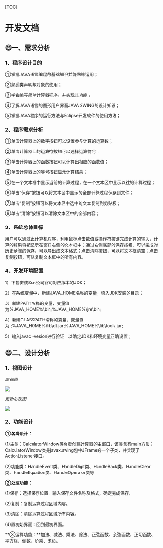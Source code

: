 [TOC]

# 开发文档

## :smile:一、**需求分析**

### 1、程序设计目的

①掌握JAVA语言编程的基础知识并能熟练运用；

②熟悉类声明与对象的使用；

③学会编写简单计算器程序，并实现其功能；

④了解JAVA语言的图形用户界面JAVA SWING的设计知识；

⑤掌握JAVA程序的运行方法与Eclipse开发软件的使用方法；

### 2、程序需求分析

①单击计算器上的数字按钮可以设置参与计算的运算数；

②单击计算器上的运算符按钮可以选择运算符号；

③单击计算器上的函数按钮可以计算出相应的函数值；

④单击计算器上的等号按钮显示计算结果；

⑤在一个文本框中显示当前的计算过程，在一个文本区中显示以往的计算过程；

⑥单击“保存”按钮可以将文本区中显示的全部计算过程保存到文件；

⑦单击“复制”按钮可以将文本区中选中的文本复制到剪贴板；

⑧单击“清除”按钮可以清除文本区中的全部内容；

### 3、系统总体目标

​       用户可以通过此计算机程序，利用鼠标点击数值或操作符按键完成计算的输入，计算的结果将被显示在窗口右侧的文本框中；通过右侧底部的保存按钮，可以完成对历史步骤的保存，可以导出成文本格式；点击清除按钮，可以将文本框清空；点击复制按钮，可以复制文本框中的所有内容。

### 4、开发环境配置

1）下载安装Sun公司官网对应版本的JDK；

2）在系统变量中，新建JAVA_HOME名称的变量，填入JDK安装的目录；

3）新建PATH名称的变量，变量值为%JAVA_HOME%\bin;%JAVA_HOME%\jre\bin;

4）新建CLASSPATH名称的变量，变量值为.;%JAVA_HOME%\lib\dt.jar;%JAVA_HOME%\lib\tools.jar;

5）输入javac -vesion进行验证，以确定JDK和环境变量正确设置；

## :smile:二、**设计分析**

### 1、视图设计

*原视图*

![](http://images.xianyu123.club/anni_calc4.png)

*更新后视图*

![](http://images.xianyu123.club/anni_calc3.png)

### 2、功能设计

**①各类设计：**

(1)主类：CalculatorWindow类负责创建计算器的主窗口，该类含有main方法；CalculatorWindow类是javax.swing包中JFrame的一个子类，并实现了ActionListener接口。

(2)功能类：HandleEvent类、HandleDigit类、HandleBack类、HandleClear类、HandleEquation类、HandleOperator类等

**②处理功能：**

(1)保存：选择保存位置、输入保存文件名称及格式，确定完成保存。 

(2)复制：复制运算过程区域内容。 

(3)清除：清除运算过程区域所有内容。

(4)置初始界面：回到最初界面。

**③运算功能：**加法、减法、乘法、除法、正弦函数、余弦函数、正切函数、平方根、倒数、阶乘、求负。

